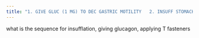 ```yaml
---
title: "1. GIVE GLUC (1 MG) TO DEC GASTRIC MOTILITY   2. INSUFF STOMACH   3. APPLY T FASTENERS"
---
```

what is the sequence for insufflation, giving glucagon, applying T fasteners

